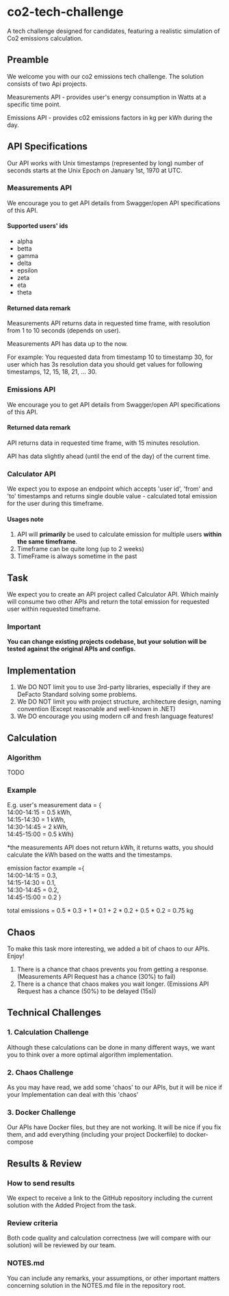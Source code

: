 # co2-tech-challenge

A tech challenge designed for candidates, featuring a realistic simulation of Co2 emissions calculation.

## Preamble

We welcome you with our co2 emissions tech challenge.
The solution consists of two Api projects.

Measurements API - provides user's energy consumption in Watts at a specific time point.

Emissions API - provides c02 emissions factors in kg per kWh during the day.

## API Specifications

Our API works with Unix timestamps (represented by long) number of seconds
starts at the Unix Epoch on January 1st, 1970 at UTC.

### Measurements API

We encourage you to get API details from Swagger/open API specifications of this API.

#### Supported users' ids

* alpha
* betta
* gamma
* delta
* epsilon
* zeta
* eta
* theta

#### Returned data remark

Measurements API returns data in requested time frame, with resolution from 1 to 10 seconds (depends on user).

Measurements API has data up to the now.

For example: You requested data from timestamp 10 to timestamp 30, for user which has 3s resolution data
you should get values for following timestamps, 12, 15, 18, 21, ... 30.

### Emissions API

We encourage you to get API details from Swagger/open API specifications of this API.

#### Returned data remark

API returns data in requested time frame, with 15 minutes resolution.

API has data slightly ahead (until the end of the day) of the current time.

### Calculator API

We expect you to expose an endpoint which accepts 'user id', 'from' and 'to' timestamps
and returns single double value - calculated total emission for the user during this timeframe.

#### Usages note

1. API will **primarily** be used to calculate emission for multiple users **within the same timeframe**.
2. Timeframe can be quite long (up to 2 weeks)
3. TimeFrame is always sometime in the past

## Task

We expect you to create an API project called Calculator API.
Which mainly will consume two other APIs and return the total emission for requested user within requested timeframe.

### Important

**You can change existing projects codebase, but your solution will be tested against the original APIs and configs.**

## Implementation

1. We DO NOT limit you to use 3rd-party libraries, especially if they are DeFacto Standard solving some problems.
2. We DO NOT limit you with project structure, architecture design, naming convention
   (Except reasonable and well-known in .NET)
3. We DO encourage you using modern c# and fresh language features!

## Calculation

### Algorithm

TODO

### Example

E.g. user's measurement data = { <br>
14:00-14:15 = 0.5 kWh, <br>
14:15-14:30 = 1 kWh, <br>
14:30-14:45 = 2 kWh, <br>
14:45-15:00 = 0.5 kWh} <br>

*the measurements API does not return kWh, it returns watts, you should calculate the kWh based on the watts and the timestamps.

emission factor example ={ <br>
14:00-14:15 = 0.3, <br>
14:15-14:30 = 0.1, <br>
14:30-14:45 = 0.2, <br>
14:45-15:00 = 0.2 } <br>

total emissions = 0.5 * 0.3 + 1 * 0.1 + 2 * 0.2 + 0.5 * 0.2 = 0.75 kg 

## Chaos

To make this task more interesting, we added a bit of chaos to our APIs. Enjoy!

1. There is a chance that chaos prevents you from getting a response. (Measurements API Request has a chance (30%) to fail)
2. There is a chance that chaos makes you wait longer. (Emissions API Request has a chance (50%) to be delayed (15s))

## Technical Challenges

### 1. Calculation Challenge

Although these calculations can be done in many different ways, we want you to think over a more optimal algorithm implementation.

### 2. Chaos Challenge

As you may have read, we add some 'chaos' to our APIs, but it will be nice if your Implementation can deal with this 'chaos'

### 3. Docker Challenge

Our APIs have Docker files, but they are not working. It will be nice if you fix them, and add everything
(including your project Dockerfile) to docker-compose

## Results & Review

### How to send results

We expect to receive a link to the GitHub repository including the current solution with the Added Project from the task.

### Review criteria

Both code quality and calculation correctness (we will compare with our solution) will be reviewed by our team.

### NOTES.md

You can include any remarks, your assumptions, or other important matters concerning solution in the NOTES.md file
in the repository root.


